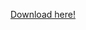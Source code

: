 [Download here!](https://chromewebstore.google.com/detail/minimal-scrollbar/npcbmagodcfnmmbfafoonjndhnlpegih)